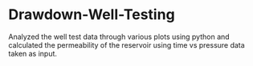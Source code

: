 # Drawdown-Well-Testing
Analyzed the well test data through various plots using python and calculated the permeability of the reservoir using time vs pressure data taken as input.
